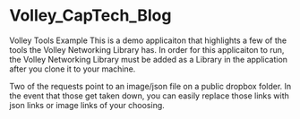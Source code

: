 Volley_CapTech_Blog
===================

Volley Tools Example
This is a demo applicaiton that highlights a few of the tools the Volley Networking Library has.  In order for this applicaiton to run, the Volley Networking Library must be added as a Library in the application after you clone it to your machine.  

Two of the requests point to an image/json file on a public dropbox folder.  In the event that those get taken down, you can easily replace those links with json links or image links of your choosing.  
